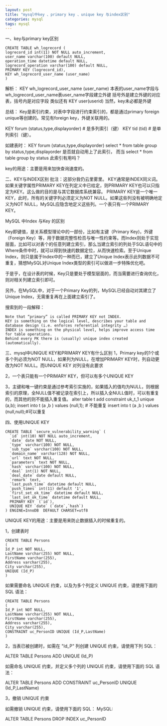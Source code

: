 ```yaml
---
layout: post
title: "mysql中key 、primary key 、unique key 与index区别"
categories: mysql
tags: mysql 
---
```


一、key与primary key区别
```
CREATE TABLE wh_logrecord (
logrecord_id int(11) NOT NULL auto_increment,
user_name varchar(100) default NULL,
operation_time datetime default NULL,
logrecord_operation varchar(100) default NULL,
PRIMARY KEY (logrecord_id),
KEY wh_logrecord_user_name (user_name)
)
```
解析：
KEY wh_logrecord_user_name (user_name)
本表的user_name字段与wh_logrecord_user_name表user_name字段建立外键
括号外是建立外键的对应表，括号内是对应字段
类似还有 KEY user(userid)
当然，key未必都是外键

总结：
Key是索引约束，对表中字段进行约束索引的，都是通过primary foreign unique等创建的。常见有foreign key，外键关联用的。

KEY forum (status,type,displayorder)  # 是多列索引（键）
KEY tid (tid)                         # 是单列索引（键）。

如建表时： KEY forum (status,type,displayorder)
select * from table group by status,type,displayorder 是否就自动用上了此索引，
而当 select * from table group by status 此索引有用吗？

key的用途：主要是用来加快查询速度的。

二、KEY与INDEX区别
批注：这部分我仍云里雾里。
KEY通常是INDEX同义词。如果关键字属性PRIMARY KEY在列定义中已给定，则PRIMARY KEY也可以只指定为KEY。这么做的目的是与其它数据库系统兼容。 PRIMARY KEY是一个唯一KEY，此时，所有的关键字列必须定义为NOT NULL。如果这些列没有被明确地定义为NOT NULL，MySQL应隐含地定义这些列。一个表只有一个PRIMARY KEY。


MySQL 中Index 与Key 的区别

Key即键值，是关系模型理论中的一部份，比如有主键（Primary Key)，外键（Foreign Key）等，用于数据完整性检否与唯一性约束等。而Index则处于实现层面，比如可以对表个的任意列建立索引，那么当建立索引的列处于SQL语句中的Where条件中时，就可以得到快速的数据定位，从而快速检索。至于Unique Index，则只是属于Index中的一种而已，建立了Unique Index表示此列数据不可重复，猜想MySQL对Unique Index类型的索引可以做进一步特殊优化吧。

于是乎，在设计表的时候，Key只是要处于模型层面的，而当需要进行查询优化，则对相关列建立索引即可。

另外，在MySQL中，对于一个Primary Key的列，MySQL已经自动对其建立了Unique Index，无需重复再在上面建立索引了。

搜索到的一段解释：

    Note that “primary” is called PRIMARY KEY not INDEX.
    KEY is something on the logical level, describes your table and database design (i.e. enforces referential integrity …)
    INDEX is something on the physical level, helps improve access time for table operations.
    Behind every PK there is (usually) unique index created (automatically).


三、mysql中UNIQUE KEY和PRIMARY KEY有什么区别
1，Primary key的1个或多个列必须为NOT NULL，如果列为NULL，在增加PRIMARY KEY时，列自动更改为NOT NULL。而UNIQUE KEY 对列没有此要求

2，一个表只能有一个PRIMARY KEY，但可以有多个UNIQUE KEY

3，主键和唯一键约束是通过参考索引实施的，如果插入的值均为NULL，则根据索引的原理，全NULL值不被记录在索引上，所以插入全NULL值时，可以有重复的，而其他的则不能插入重复值。
alter table t add constraint uk_t_1 unique (a,b);
insert into t (a ,b ) values (null,1);    # 不能重复
insert into t (a ,b ) values (null,null);#可以重复

四、使用UNIQUE KEY
```
CREATE TABLE `secure_vulnerability_warning` (
  `id` int(10) NOT NULL auto_increment,
  `date` date NOT NULL,
  `type` varchar(100) NOT NULL,
  `sub_type` varchar(100) NOT NULL,
  `domain_name` varchar(128) NOT NULL,
  `url` text NOT NULL,
  `parameters` text NOT NULL,
  `hash` varchar(100) NOT NULL,
  `deal` int(1) NOT NULL,
  `deal_date` date default NULL,
  `remark` text,
  `last_push_time` datetime default NULL,
  `push_times` int(11) default '1',
  `first_set_ok_time` datetime default NULL,
  `last_set_ok_time` datetime default NULL,
  PRIMARY KEY  (`id`),
  UNIQUE KEY `date` (`date`,`hash`)
) ENGINE=InnoDB  DEFAULT CHARSET=utf8
```
UNIQUE KEY的用途：主要是用来防止数据插入的时候重复的。

1，创建表时
```
CREATE TABLE Persons
(
Id_P int NOT NULL,
LastName varchar(255) NOT NULL,
FirstName varchar(255),
Address varchar(255),
City varchar(255),
UNIQUE (Id_P)
)
```
如果需要命名 UNIQUE 约束，以及为多个列定义 UNIQUE 约束，请使用下面的 SQL 语法：
```
CREATE TABLE Persons
(
Id_P int NOT NULL,
LastName varchar(255) NOT NULL,
FirstName varchar(255),
Address varchar(255),
City varchar(255),
CONSTRAINT uc_PersonID UNIQUE (Id_P,LastName)
)
```
2，当表已被创建时，如需在 "Id_P" 列创建 UNIQUE 约束，请使用下列 SQL：

ALTER TABLE Persons
ADD UNIQUE (Id_P)

如需命名 UNIQUE 约束，并定义多个列的 UNIQUE 约束，请使用下面的 SQL 语法：

ALTER TABLE Persons
ADD CONSTRAINT uc_PersonID UNIQUE (Id_P,LastName)


3，撤销 UNIQUE 约束

如需撤销 UNIQUE 约束，请使用下面的 SQL：
MySQL:

ALTER TABLE Persons
DROP INDEX uc_PersonID